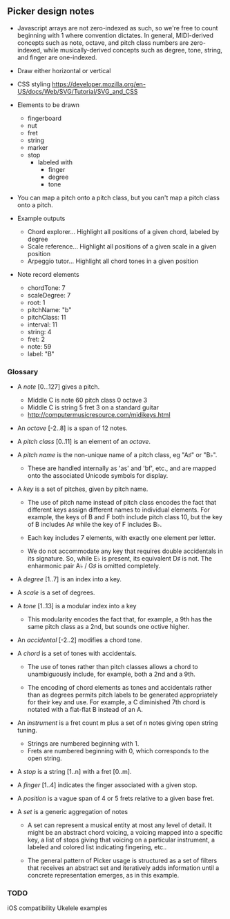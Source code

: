 
## Picker design notes

- Javascript arrays are not zero-indexed as such, so we're free to count beginning with 1 where convention dictates. In general, MIDI-derived concepts such as note, octave, and pitch class numbers are zero-indexed, while musically-derived concepts such as degree, tone, string, and finger are one-indexed.

- Draw either horizontal or vertical

- CSS styling
	https://developer.mozilla.org/en-US/docs/Web/SVG/Tutorial/SVG_and_CSS

- Elements to be drawn
	- fingerboard
	- nut
	- fret
	- string
	- marker
	- stop
		- labeled with
			- finger
			- degree
			- tone

- You can map a pitch onto a pitch class, but you can't map a pitch class onto a pitch.

- Example outputs

	- Chord explorer... Highlight all positions of a given chord, labeled by degree
	- Scale reference... Highlight all positions of a given scale in a given position
	- Arpeggio tutor... Highlight all chord tones in a given position

- Note record elements

	- chordTone: 7
	- scaleDegree: 7
	- root: 1
	- pitchName: "b"
	- pitchClass: 11
	- interval: 11
	- string: 4
	- fret: 2
	- note: 59
	- label: "B"

### Glossary

- A *note* [0...127] gives a pitch.

	- Middle C is note 60 pitch class 0 octave 3
	- Middle C is string 5 fret 3 on a standard guitar
	- http://computermusicresource.com/midikeys.html

- An *octave* [-2..8] is a span of 12 notes.

- A *pitch class* [0..11] is an element of an *octave*.

- A *pitch name* is the non-unique name of a pitch class, eg "A♯" or "B♭".

	- These are handled internally as 'as' and 'bf', etc., and are mapped onto the associated Unicode symbols for display.

- A *key* is a set of pitches, given by pitch name.

	- The use of pitch name instead of pitch class encodes the fact that different keys assign different names to individual elements. For example, the keys of B and F both include pitch class 10, but the key of B includes A♯ while the key of F includes B♭.

	- Each key includes 7 elements, with exactly one element per letter.

	- We do not accommodate any key that requires double accidentals in its signature. So, while E♭ is present, its equivalent D♯ is not. The enharmonic pair A♭ / G♯ is omitted completely.

- A *degree* [1..7] is an index into a key.

- A *scale* is a set of degrees.

- A *tone* [1..13] is a modular index into a key

	- This modularity encodes the fact that, for example, a 9th has the same pitch class as a 2nd, but sounds one octive higher. 

- An *accidental* [-2..2] modifies a chord tone.

- A *chord* is a set of tones with accidentals.

	- The use of tones rather than pitch classes allows a chord to unambiguously include, for example, both a 2nd and a 9th.

	- The encoding of chord elements as tones and accidentals rather than as degrees permits pitch labels to be generated appropriately for their key and use. For example, a C diminished 7th chord is notated with a flat-flat B instead of an A.

- An *instrument* is a fret count m plus a set of n notes giving open string tuning.

	- Strings are numbered beginning  with 1.
	- Frets are numbered beginning with 0, which corresponds to the open string.

- A *stop* is a string [1..n] with a fret [0..m].

- A *finger* [1..4] indicates the finger associated with a given stop.

- A *position* is a vague span of 4 or 5 frets relative to a given base fret.

- A *set* is a generic aggregation of notes

	- A set can represent a musical entity at most any level of detail. It might be an abstract chord voicing, a voicing mapped into a specific key, a list of stops giving that voicing on a particular instrument, a labeled and colored list indicating fingering, etc..

	- The general pattern of Picker usage is structured as a set of filters that receives an abstract set and iteratively adds information until a concrete representation emerges, as in this example.

### TODO

iOS compatibility
Ukelele examples
